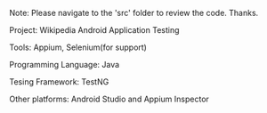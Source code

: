 Note: Please navigate to the 'src' folder to review the code. Thanks.

Project: Wikipedia Android Application Testing

Tools: Appium, Selenium(for support)

Programming Language: Java

Tesing Framework: TestNG

Other platforms: Android Studio and Appium Inspector
